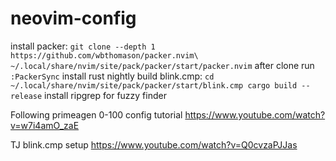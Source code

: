 # neovim-config
install packer:
`
git clone --depth 1 https://github.com/wbthomason/packer.nvim\
  ~/.local/share/nvim/site/pack/packer/start/packer.nvim
`
after clone run `:PackerSync`
install rust nightly
build blink.cmp:
`
cd ~/.local/share/nvim/site/pack/packer/start/blink.cmp
cargo build --release
`
install ripgrep for fuzzy finder


Following
primeagen 0-100 config tutorial
https://www.youtube.com/watch?v=w7i4amO_zaE

TJ blink.cmp setup
https://www.youtube.com/watch?v=Q0cvzaPJJas
